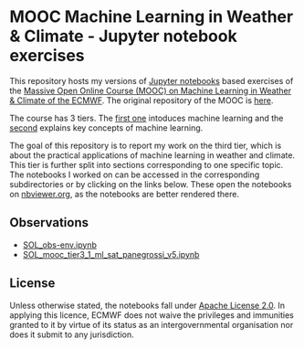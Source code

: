 # MOOC Machine Learning in Weather & Climate - Jupyter notebook exercises

This repository hosts my versions of [Jupyter notebooks](https://jupyter.org/) based exercises of the [Massive Open Online Course (MOOC) on Machine Learning in Weather & Climate of the ECMWF](https://www.ecmwf.int/mlwc-mooc). The original repository of the MOOC is [here](https://github.com/ecmwf-projects/mooc-machine-learning-weather-climate).

The course has 3 tiers. The [first one](https://github.com/ecmwf-projects/mooc-machine-learning-weather-climate/tree/main/tier_1) intoduces machine learning and the [second](https://github.com/ecmwf-projects/mooc-machine-learning-weather-climate/tree/main/tier_2) explains key concepts of machine learning.

The goal of this repository is to report my work on the third tier, which is about the practical applications of machine learning in weather and climate. This tier is further split into sections corresponding to one specific topic. The notebooks I worked on can be accessed in the corresponding subdirectories or by clicking on the links below. These open the notebooks on [nbviewer.org](https://nbviewer.org), as the notebooks are better rendered there.

## Observations

<ul>
  
<li> <a href=https://nbviewer.org/github/martinbonte/mooc-machine-learning-weather-climate/blob/main/tier_3/observations/SOL_obs-env.ipynb target="_blank" rel="noreferrer noopener">SOL_obs-env.ipynb</a> </li>
  
<li> <a href=https://nbviewer.org/github/martinbonte/mooc-machine-learning-weather-climate/blob/main/tier_3/observations/SOL_mooc_tier3_1_ml_sat_panegrossi_v5.ipynb target="_blank" rel="noreferrer noopener">SOL_mooc_tier3_1_ml_sat_panegrossi_v5.ipynb</a></li>

</ul>

## License

Unless otherwise stated, the notebooks fall under [Apache License 2.0](https://github.com/ecmwf-projects/mooc-machine-learning-weather-climate/blob/main/LICENSE). In applying this licence, ECMWF does not waive the privileges and immunities granted to it by virtue of its status as an intergovernmental organisation nor does it submit to any jurisdiction.
